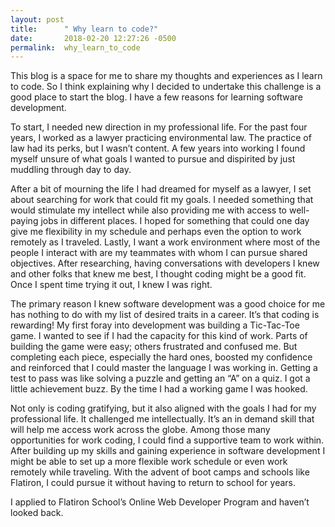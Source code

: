 ```yaml
---
layout: post
title:      " Why learn to code?"
date:       2018-02-20 12:27:26 -0500
permalink:  why_learn_to_code
---
```



This blog is a space for me to share my thoughts and experiences as I learn to code.  So I think explaining why I decided to undertake this challenge is a good place to start the blog.  I have a few reasons for learning software development.

To start, I needed new direction in my professional life.  For the past four years, I worked as a lawyer practicing environmental law.  The practice of law had its perks, but I wasn’t content.  A few years into working I found myself unsure of what goals I wanted to pursue and dispirited by just muddling through day to day.    

After a bit of mourning the life I had dreamed for myself as a lawyer, I set about searching for work that could fit my goals. I needed something that would stimulate my intellect while also providing me with access to well-paying jobs in different places.  I hoped for something that could one day give me flexibility in my schedule and perhaps even the option to work remotely as I traveled.  Lastly, I want a work environment where most of the people I interact with are my teammates with whom I can pursue shared objectives. After researching, having conversations with developers I knew and other folks that knew me best, I thought coding might be a good fit.  Once I spent time trying it out, I knew I was right.  

The primary reason I knew software development was a good choice for me has nothing to do with my list of desired traits in a career.  It’s that coding is rewarding! My first foray into development was building a Tic-Tac-Toe game.  I wanted to see if I had the capacity for this kind of work.  Parts of building the game were easy; others frustrated and confused me.  But completing each piece, especially the hard ones, boosted my confidence and reinforced that I could master the language I was working in.  Getting a test to pass was like solving a puzzle and getting an “A” on a quiz.  I got a little achievement buzz.  By the time I had a working game I was hooked.  

Not only is coding gratifying, but it also aligned with the goals I had for my professional life.  It challenged me intellectually.  It’s an in demand skill that will help me access work across the globe.  Among those many opportunities for work coding, I could find a supportive team to work within.  After building up my skills and gaining experience in software development I might be able to set up a more flexible work schedule or even work remotely while traveling.  With the advent of boot camps and schools like Flatiron, I could pursue it without having to return to school for years.

I applied to Flatiron School’s Online Web Developer Program and haven’t looked back. 
